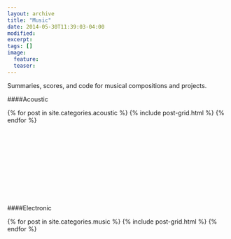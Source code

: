 ```yaml
---
layout: archive
title: "Music"
date: 2014-05-30T11:39:03-04:00
modified:
excerpt: 
tags: []
image:
  feature:
  teaser:
---
```


Summaries, scores, and code for musical compositions and projects.

####Acoustic
<div class="tiles">
{% for post in site.categories.acoustic %}
  {% include post-grid.html %}
{% endfor %}
</div><!-- /.tiles --><br><br><br><br><br><br><br><br><br><br>

####Electronic
<div class="tiles">
{% for post in site.categories.music %}
  {% include post-grid.html %}
{% endfor %}
</div><!-- /.tiles -->
